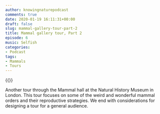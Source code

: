 ```yaml
---
author: knowingnaturepodcast
comments: true
date: 2020-01-19 16:11:31+00:00
draft: false
slug: mammal-gallery-tour-part-2
title: Mammal gallery tour, Part 2
episode: 6
music: Selfish
categories:
- Podcast
tags:
- Mammals
- Tours
---
```


{{<podbean id="">}}

Another tour through the Mammal hall at the Natural History Museum in London.
This tour focuses on some of the weird and wonderful mammal orders and their
reproductive strategies. We end with considerations for designing a tour for a
general audience.

